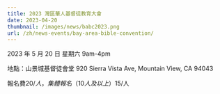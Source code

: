 ```yaml
---
title: 2023 灣區華人基督徒教育大會
date: 2023-04-20
thumbnail: /images/news/babc2023.png
url: /zh/news-events/bay-area-bible-convention/
---
```


2023 年 5 月 20 日 星期六 9am-4pm

地點：山景城基督徒會堂 920 Sierra Vista Ave, Mountain View, CA 94043

報名費$20/人，集體報名（10 人及以上）$15/人
